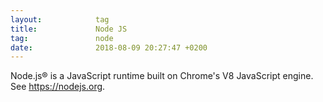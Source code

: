 ```yaml
---
layout:            tag
title:             Node JS
tag:               node
date:              2018-08-09 20:27:47 +0200
---
```


Node.js® is a JavaScript runtime built on Chrome's V8 JavaScript engine. See
<https://nodejs.org>.
